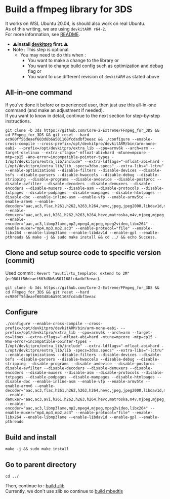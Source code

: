 # Build a ffmpeg library for 3DS

It works on WSL Ubuntu 20.04, is should also work on real Ubuntu. \
As of this writing, we are using `devkitARM r64-2`. \
For more information, see [README](../README.md#build).

* **⚠️Install [devkitpro](00_devkitpro_install.md) first.⚠️**
* Note : This step is optional.
	* You may need to do this when :
		* You want to make a change to the library or
		* You want to change build config such as optimization and debug flag or
		* You want to use different revision of `devkitARM` as stated above

## All-in-one command
If you've done it before or experienced user, then just use this all-in-one command (and make an adjustment if needed). \
If you want to know in detail, continue to the next section for step-by-step instructions.
```
git clone -b 3ds https://github.com/Core-2-Extreme/FFmpeg_for_3DS && cd FFmpeg_for_3DS && git reset --hard ec980ff56deaef603d8b6a501168fcdadbf3eeac && ./configure --enable-cross-compile --cross-prefix=/opt/devkitpro/devkitARM/bin/arm-none-eabi- --prefix=/opt/devkitpro/extra_lib --cpu=armv6k --arch=arm --target-os=linux --extra-cflags="-mfloat-abi=hard -mtune=mpcore -mtp=cp15 -Wno-error=incompatible-pointer-types -I/opt/devkitpro/extra_lib/include" --extra-ldflags="-mfloat-abi=hard -L/opt/devkitpro/extra_lib/lib -specs=3dsx.specs" --extra-libs="-lctru" --enable-optimizations --disable-filters --disable-devices --disable-bsfs --disable-parsers --disable-hwaccels --disable-debug --disable-stripping --disable-programs --disable-avdevice --disable-postproc --disable-avfilter --disable-decoders --disable-demuxers --disable-encoders --disable-muxers --disable-asm --disable-protocols --disable-txtpages --disable-podpages --disable-manpages --disable-htmlpages --disable-doc --enable-inline-asm --enable-vfp --enable-armv5te --enable-armv6 --enable-decoder="aac,ac3,flac,h261,h262,h263,h264,hevc,jpeg,jpeg2000,libdav1d,mjpeg,mp1,mp2,mp3,mpeg1video,mpeg2video,mpeg4,msmpeg4*,opus,*pcm*,vorbis,vp9,webp,dvdsub,subrip,subviewer*,movtext" --enable-demuxer="aac,ac3,avi,h261,h262,h263,h264,hevc,matroska,m4v,mjpeg,mjpeg_2000,mpegvideo,mpjpeg,mp3,mov,*pcm*,ogg,vp8,vp9,wav,srt,subviewer*" --enable-encoder="aac,ac3,libmp3lame,mp2,mpeg4,mjpeg,mpeg2video,libx264" --enable-muxer="mp4,mp3,mp2,ac3" --enable-protocol="file" --enable-libx264 --enable-libmp3lame --enable-libdav1d --enable-gpl --enable-pthreads && make -j && sudo make install && cd ../ && echo Success.
```

## Clone and setup source code to specific version (commit)
Used commit : `Revert "avutil/tx_template: extend to 2M"` (`ec980ff56deaef603d8b6a501168fcdadbf3eeac`).
```
git clone -b 3ds https://github.com/Core-2-Extreme/FFmpeg_for_3DS && cd FFmpeg_for_3DS && git reset --hard ec980ff56deaef603d8b6a501168fcdadbf3eeac
```

## Configure
```
./configure --enable-cross-compile --cross-prefix=/opt/devkitpro/devkitARM/bin/arm-none-eabi- --prefix=/opt/devkitpro/extra_lib --cpu=armv6k --arch=arm --target-os=linux --extra-cflags="-mfloat-abi=hard -mtune=mpcore -mtp=cp15 -Wno-error=incompatible-pointer-types -I/opt/devkitpro/extra_lib/include" --extra-ldflags="-mfloat-abi=hard -L/opt/devkitpro/extra_lib/lib -specs=3dsx.specs" --extra-libs="-lctru" --enable-optimizations --disable-filters --disable-devices --disable-bsfs --disable-parsers --disable-hwaccels --disable-debug --disable-stripping --disable-programs --disable-avdevice --disable-postproc --disable-avfilter --disable-decoders --disable-demuxers --disable-encoders --disable-muxers --disable-asm --disable-protocols --disable-txtpages --disable-podpages --disable-manpages --disable-htmlpages --disable-doc --enable-inline-asm --enable-vfp --enable-armv5te --enable-armv6 --enable-decoder="aac,ac3,flac,h261,h262,h263,h264,hevc,jpeg,jpeg2000,libdav1d,mjpeg,mp1,mp2,mp3,mpeg1video,mpeg2video,mpeg4,msmpeg4*,opus,*pcm*,vorbis,vp9,webp,dvdsub,subrip,subviewer*,movtext" --enable-demuxer="aac,ac3,avi,h261,h262,h263,h264,hevc,matroska,m4v,mjpeg,mjpeg_2000,mpegvideo,mpjpeg,mp3,mov,*pcm*,ogg,vp8,vp9,wav,srt,subviewer*" --enable-encoder="aac,ac3,libmp3lame,mp2,mpeg4,mjpeg,mpeg2video,libx264" --enable-muxer="mp4,mp3,mp2,ac3" --enable-protocol="file" --enable-libx264 --enable-libmp3lame --enable-libdav1d --enable-gpl --enable-pthreads
```

## Build and install
```
make -j && sudo make install
```

## Go to parent directory
```
cd ../
```

~~Then, continue to : [build zlib](08_zlib_build.md)~~ \
Currently, we don't use zlib so continue to [build mbedtls](09_mbedtls_build.md)
